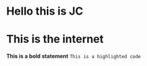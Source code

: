 # Hello this is JC 
# This is the internet

**This is a bold statement**
`This is a highlighted code`